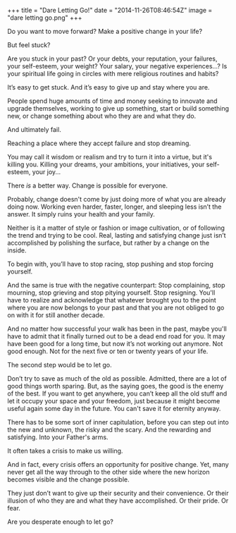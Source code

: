 +++
title = "Dare Letting Go!"
date = "2014-11-26T08:46:54Z"
image = "dare letting go.png"
+++

Do you want to move forward? Make a positive change in your life?

But feel stuck?

Are you stuck in your past? Or your debts, your reputation, your failures, your self-esteem, your weight? Your salary, your negative experiences...? Is your spiritual life going in circles with mere religious routines and habits?

It’s easy to get stuck. And it’s easy to give up and stay where you are.

People spend huge amounts of time and money seeking to innovate and upgrade themselves, working to give up something, start or build something new, or change something about who they are and what they do.

And ultimately fail.

Reaching a place where they accept failure and stop dreaming.

You may call it wisdom or realism and try to turn it into a virtue, but it's killing you. Killing your dreams, your ambitions, your initiatives, your self-esteem, your joy...

There *is* a better way. Change is possible for everyone.

Probably, change doesn't come by just doing more of what you are already doing now. Working even harder, faster, longer, and sleeping less isn’t the answer. It simply ruins your health and your family.

Neither is it a matter of style or fashion or image cultivation, or of following the trend and trying to be cool. Real, lasting and satisfying change just isn’t accomplished by polishing the surface, but rather by a change on the inside.

To begin with, you’ll have to stop racing, stop pushing and stop forcing yourself.

And the same is true with the negative counterpart: Stop complaining, stop mourning, stop grieving and stop pitying yourself. Stop resigning. You'll have to realize and acknowledge that whatever brought you to the point where you are now belongs to your past and that you are not obliged to go on with it for still another decade.

And no matter how successful your walk has been in the past, maybe you'll have to admit that it finally turned out to be a dead end road for you. It may have been good for a long time, but now it’s not working out anymore. Not good enough. Not for the next five or ten or twenty years of your life.

The second step would be to let go.

Don’t try to save as much of the old as possible. Admitted, there are a lot of good things worth sparing. But, as the saying goes, the good is the enemy of the best. If you want to get anywhere, you can’t keep all the old stuff and let it occupy your space and your freedom, just because it might become useful again some day in the future. You can't save it for eternity anyway.

There has to be some sort of inner capitulation, before you can step out into the new and unknown, the risky and the scary. And the rewarding and satisfying. Into your Father's arms.

It often takes a crisis to make us willing.

And in fact, every crisis offers an opportunity for positive change. Yet, many never get all the way through to the other side where the new horizon becomes visible and the change possible.

They just don’t want to give up their security and their convenience. Or their illusion of who they are and what they have accomplished. Or their pride. Or fear.

Are you desperate enough to let go?
